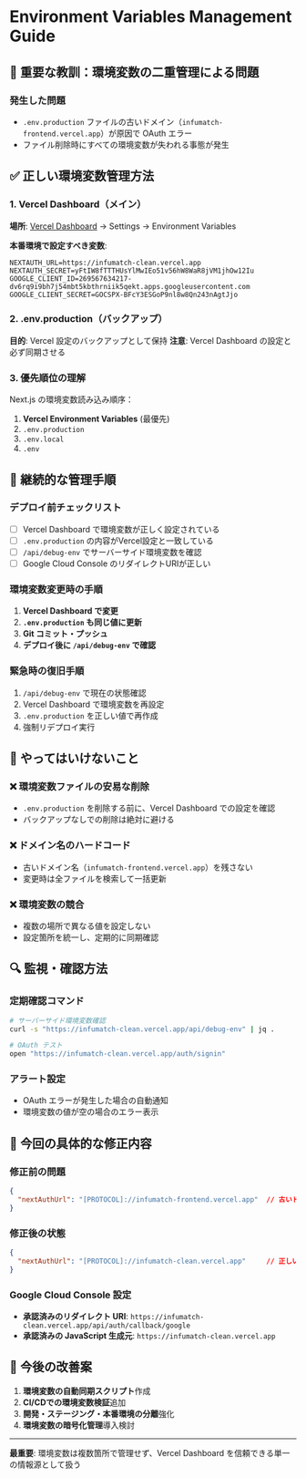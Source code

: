 # Environment Variables Management Guide

## 🚨 重要な教訓：環境変数の二重管理による問題

### 発生した問題
- `.env.production` ファイルの古いドメイン（`infumatch-frontend.vercel.app`）が原因で OAuth エラー
- ファイル削除時にすべての環境変数が失われる事態が発生

## ✅ 正しい環境変数管理方法

### 1. Vercel Dashboard（メイン）
**場所**: [Vercel Dashboard](https://vercel.com/dashboard) → Settings → Environment Variables

**本番環境で設定すべき変数**:
```
NEXTAUTH_URL=https://infumatch-clean.vercel.app
NEXTAUTH_SECRET=yFtIW8fTTTHUsYlMwIEo51v56hW8WaR8jVM1jhOw12Iu
GOOGLE_CLIENT_ID=269567634217-dv6rq9i9bh7j54mbt5kbthrniik5qekt.apps.googleusercontent.com
GOOGLE_CLIENT_SECRET=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
```

### 2. .env.production（バックアップ）
**目的**: Vercel 設定のバックアップとして保持
**注意**: Vercel Dashboard の設定と必ず同期させる

### 3. 優先順位の理解
Next.js の環境変数読み込み順序：
1. **Vercel Environment Variables** (最優先)
2. `.env.production`
3. `.env.local`
4. `.env`

## 🔧 継続的な管理手順

### デプロイ前チェックリスト
- [ ] Vercel Dashboard で環境変数が正しく設定されている
- [ ] `.env.production` の内容がVercel設定と一致している
- [ ] `/api/debug-env` でサーバーサイド環境変数を確認
- [ ] Google Cloud Console のリダイレクトURIが正しい

### 環境変数変更時の手順
1. **Vercel Dashboard で変更**
2. **`.env.production` も同じ値に更新**
3. **Git コミット・プッシュ**
4. **デプロイ後に `/api/debug-env` で確認**

### 緊急時の復旧手順
1. `/api/debug-env` で現在の状態確認
2. Vercel Dashboard で環境変数を再設定
3. `.env.production` を正しい値で再作成
4. 強制リデプロイ実行

## 🚫 やってはいけないこと

### ❌ 環境変数ファイルの安易な削除
- `.env.production` を削除する前に、Vercel Dashboard での設定を確認
- バックアップなしでの削除は絶対に避ける

### ❌ ドメイン名のハードコード
- 古いドメイン名（`infumatch-frontend.vercel.app`）を残さない
- 変更時は全ファイルを検索して一括更新

### ❌ 環境変数の競合
- 複数の場所で異なる値を設定しない
- 設定箇所を統一し、定期的に同期確認

## 🔍 監視・確認方法

### 定期確認コマンド
```bash
# サーバーサイド環境変数確認
curl -s "https://infumatch-clean.vercel.app/api/debug-env" | jq .

# OAuth テスト
open "https://infumatch-clean.vercel.app/auth/signin"
```

### アラート設定
- OAuth エラーが発生した場合の自動通知
- 環境変数の値が空の場合のエラー表示

## 📝 今回の具体的な修正内容

### 修正前の問題
```json
{
  "nextAuthUrl": "[PROTOCOL]://infumatch-frontend.vercel.app"  // 古いドメイン
}
```

### 修正後の状態
```json
{
  "nextAuthUrl": "[PROTOCOL]://infumatch-clean.vercel.app"     // 正しいドメイン
}
```

### Google Cloud Console 設定
- **承認済みのリダイレクト URI**: `https://infumatch-clean.vercel.app/api/auth/callback/google`
- **承認済みの JavaScript 生成元**: `https://infumatch-clean.vercel.app`

## 🎯 今後の改善案

1. **環境変数の自動同期スクリプト**作成
2. **CI/CDでの環境変数検証**追加
3. **開発・ステージング・本番環境の分離**強化
4. **環境変数の暗号化管理**導入検討

---

**最重要**: 環境変数は複数箇所で管理せず、Vercel Dashboard を信頼できる単一の情報源として扱う